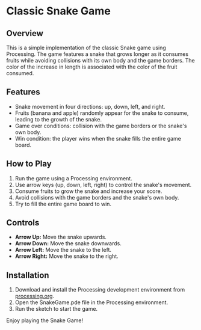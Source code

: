 # Classic Snake Game

## Overview

This is a simple implementation of the classic Snake game using Processing. The game features a snake that grows longer as it consumes fruits while avoiding collisions with its own body and the game borders. The color of the increase in length is associated with the color of the fruit consumed. 

## Features

- Snake movement in four directions: up, down, left, and right.
- Fruits (banana and apple) randomly appear for the snake to consume, leading to the growth of the snake.
- Game over conditions: collision with the game borders or the snake's own body.
- Win condition: the player wins when the snake fills the entire game board.

## How to Play

1. Run the game using a Processing environment.
2. Use arrow keys (up, down, left, right) to control the snake's movement.
3. Consume fruits to grow the snake and increase your score.
4. Avoid collisions with the game borders and the snake's own body.
5. Try to fill the entire game board to win.

## Controls

- **Arrow Up:** Move the snake upwards.
- **Arrow Down:** Move the snake downwards.
- **Arrow Left:** Move the snake to the left.
- **Arrow Right:** Move the snake to the right.

## Installation

1. Download and install the Processing development environment from [processing.org](https://processing.org/download/).
2. Open the SnakeGame.pde file in the Processing environment.
3. Run the sketch to start the game.

Enjoy playing the Snake Game!
